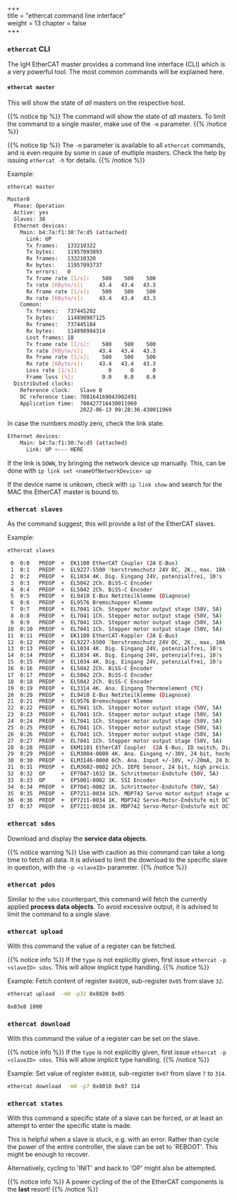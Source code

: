 +++  
title = "ethercat command line interface"   
weight = 13
chapter = false  
+++

### `ethercat` CLI

The IgH EtherCAT master provides a command line interface (CLI) which is a very powerful tool.
The most common commands will be explained here.

#### `ethercat master`
This will show the state of _all_ masters on the respective host.

{{% notice tip %}}
The command will show the state of _all_ masters. To limit the command to a single master, make use of the `-m` parameter.
{{% /notice %}}

{{% notice tip %}}
The `-m` parameter is available to all `ethercat` commands, and is even require by some in case of multiple masters. Check the help by issuing `ethercat -h` for details.
{{% /notice %}}

Example:
```bash
ethercat master
```
```bash
Master0
  Phase: Operation
  Active: yes
  Slaves: 38
  Ethernet devices:
    Main: b4:7a:f1:30:7e:d5 (attached)
      Link: UP
      Tx frames:   133210322
      Tx bytes:    11957093893
      Rx frames:   133210320
      Rx bytes:    11957093737
      Tx errors:   0
      Tx frame rate [1/s]:    500    500    500
      Tx rate [KByte/s]:     43.4   43.4   43.3
      Rx frame rate [1/s]:    500    500    500
      Rx rate [KByte/s]:     43.4   43.4   43.3
    Common:
      Tx frames:   737445202
      Tx bytes:    114898987125
      Rx frames:   737445184
      Rx bytes:    114898984314
      Lost frames: 18
      Tx frame rate [1/s]:    500    500    500
      Tx rate [KByte/s]:     43.4   43.4   43.3
      Rx frame rate [1/s]:    500    500    500
      Rx rate [KByte/s]:     43.4   43.4   43.3
      Loss rate [1/s]:          0      0      0
      Frame loss [%]:         0.0    0.0    0.0
  Distributed clocks:
    Reference clock:   Slave 0
    DC reference time: 708164169043902491
    Application time:  708427716430011969
                       2022-06-13 09:28:36.430011969
```

In case the numbers mostly zero, check the link state.
```bash
Ethernet devices:
    Main: b4:7a:f1:30:7e:d5 (attached)
      Link: UP <--- HERE
```
If the link is `DOWN`, try bringing the network device up manually.
This, can be done with `ip link set <nameOfNetworkDevice> up`

If the device name is unkown, check with `ip link show` and search for the MAC the EtherCAT master is bound to.

### `ethercat slaves`
As the command suggest, this will provide a list of the EtherCAT slaves.

Example:
```bash
ethercat slaves
```

```bash
 0  0:0   PREOP  +  EK1100 EtherCAT Coupler (2A E-Bus)
 1  0:1   PREOP  +  EL9227-5500 ?berstromschutz 24V DC, 2K., max. 10A (Summe), eins
 2  0:2   PREOP  +  EL1034 4K. Dig. Eingang 24V, potenzialfrei, 10?s
 3  0:3   PREOP  +  EL5042 2Ch. BiSS-C Encoder
 4  0:4   PREOP  +  EL5042 2Ch. BiSS-C Encoder
 5  0:5   PREOP  +  EL9410 E-Bus Netzteilklemme (Diagnose)
 6  0:6   PREOP  +  EL9576 Bremschopper Klemme
 7  0:7   PREOP  +  EL7041 1Ch. Stepper motor output stage (50V, 5A)
 8  0:8   PREOP  +  EL7041 1Ch. Stepper motor output stage (50V, 5A)
 9  0:9   PREOP  +  EL7041 1Ch. Stepper motor output stage (50V, 5A)
10  0:10  PREOP  +  EL7041 1Ch. Stepper motor output stage (50V, 5A)
11  0:11  PREOP  +  EK1100 EtherCAT-Koppler (2A E-Bus)
12  0:12  PREOP  +  EL9227-5500 ?berstromschutz 24V DC, 2K., max. 10A (Summe), eins
13  0:13  PREOP  +  EL1034 4K. Dig. Eingang 24V, potenzialfrei, 10?s
14  0:14  PREOP  +  EL1034 4K. Dig. Eingang 24V, potenzialfrei, 10?s
15  0:15  PREOP  +  EL1034 4K. Dig. Eingang 24V, potenzialfrei, 10?s
16  0:16  PREOP  +  EL5042 2Ch. BiSS-C Encoder
17  0:17  PREOP  +  EL5042 2Ch. BiSS-C Encoder
18  0:18  PREOP  +  EL5042 2Ch. BiSS-C Encoder
19  0:19  PREOP  +  EL3314 4K. Ana. Eingang Thermoelement (TC)
20  0:20  PREOP  +  EL9410 E-Bus Netzteilklemme (Diagnose)
21  0:21  PREOP  +  EL9576 Bremschopper Klemme
22  0:22  PREOP  +  EL7041 1Ch. Stepper motor output stage (50V, 5A)
23  0:23  PREOP  +  EL7041 1Ch. Stepper motor output stage (50V, 5A)
24  0:24  PREOP  +  EL7041 1Ch. Stepper motor output stage (50V, 5A)
25  0:25  PREOP  +  EL7041 1Ch. Stepper motor output stage (50V, 5A)
26  0:26  PREOP  +  EL7041 1Ch. Stepper motor output stage (50V, 5A)
27  0:27  PREOP  +  EL7041 1Ch. Stepper motor output stage (50V, 5A)
28  0:28  PREOP  +  EKM1101 EtherCAT Coupler  (2A E-Bus, ID switch, Diagnostics, is
29  0:29  PREOP  +  ELM3004-0000 4K. Ana. Eingang +/-30V, 24 bit, hochgenau
30  0:30  PREOP  +  ELM3146-0000 6Ch. Ana. Input +/-10V, +/-20mA, 24 bit, high prec
31  0:31  PREOP  +  ELM3602-0002 2Ch. IEPE Sensor, 24 bit, high precision
32  0:32  OP     +  EP7047-1032 1K. Schrittmotor-Endstufe (50V, 5A)
33  0:33  OP     +  EP5001-0002 1K. SSI Encoder
34  0:34  PREOP  +  EP7041-0002 1K. Schrittmotor-Endstufe (50V, 5A)
35  0:35  PREOP  +  EP7211-0034 1Ch. MDP742 Servo motor output stage with OCT (50V,
36  0:36  PREOP  +  EP7211-0034 1K. MDP742 Servo-Motor-Endstufe mit OCT (50V, 4,5A 
37  0:37  PREOP  +  EP7211-0034 1K. MDP742 Servo-Motor-Endstufe mit OCT (50V, 4,5A 
```

### `ethercat sdos`
Download and display the **service data objects**.

{{% notice warning %}}
Use with caution as this command can take a long time to fetch all data. It is advised to limit the download to the specific slave in question, with the `-p <slaveID>` parameter.
{{% /notice %}}

### `ethercat pdos`
Similar to the `sdos` counterpart, this command will fetch the currently applied **process data objects**.
To avoid excessive output, it is advised to limit the command to a single slave.

### `ethercat upload`
With this command the value of a register can be fetched.

{{% notice info %}}
If the `type` is not explicitly given, first issue `ethercat -p <slaveID> sdos`. This will allow implicit type handling.
{{% /notice %}}

Example:
Fetch content of register `0x8020`, sub-register `0x05` from slave `32`.
```bash
ethercat upload  -m0 -p32 0x8020 0x05
```

```bash
0x03e8 1000
```

### `ethercat download`
With this command the value of a register can be set on the slave.

{{% notice info %}}
If the `type` is not explicitly given, first issue `ethercat -p <slaveID> sdos`. This will allow implicit type handling.
{{% /notice %}}

Example:
Set value of register `0x8010`, sub-register `0x07` from slave `7` to `314`.
```bash
ethercat download  -m0 -p7 0x8010 0x07 314
```

### `ethercat states`
With this command a specific state of a slave can be forced, or at least an attempt to enter the specific state is made.

This is helpful when a slave is stuck, e.g. with an error. Rather than cycle the power of the entire controller, the slave can be set to 'REBOOT'. This might be enough to recover.

Alternatively, cycling to 'INIT' and back to 'OP' might also be attempted.

{{% notice info %}}
A power cycling of the of the EtherCAT components is the **last** resort! 
{{% /notice %}}
